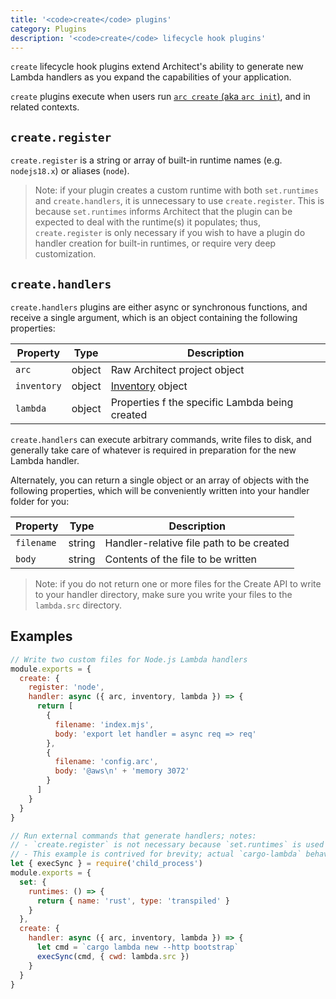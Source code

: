 ```yaml
---
title: '<code>create</code> plugins'
category: Plugins
description: '<code>create</code> lifecycle hook plugins'
---
```


`create` lifecycle hook plugins extend Architect's ability to generate new Lambda handlers as you expand the capabilities of your application.

`create` plugins execute when users run [`arc create` (aka `arc init`)](/docs/en/reference/cli/init), and in related contexts.


## `create.register`

`create.register` is a string or array of built-in runtime names (e.g. `nodejs18.x`) or aliases (`node`).

> Note: if your plugin creates a custom runtime with both `set.runtimes` and `create.handlers`, it is unnecessary to use `create.register`. This is because `set.runtimes` informs Architect that the plugin can be expected to deal with the runtime(s) it populates; thus, `create.register` is only necessary if you wish to have a plugin do handler creation for built-in runtimes, or require very deep customization.


## `create.handlers`

`create.handlers` plugins are either async or synchronous functions, and receive a single argument, which is an object containing the following properties:

| Property    | Type    | Description                                       |
|-------------|---------|---------------------------------------------------|
| `arc`       | object  | Raw Architect project object                      |
| `inventory` | object  | [Inventory](./inventory) object                   |
| `lambda`    | object  | Properties f the specific Lambda being created    |

`create.handlers` can execute arbitrary commands, write files to disk, and generally take care of whatever is required in preparation for the new Lambda handler.

Alternately, you can return a single object or an array of objects with the following properties, which will be conveniently written into your handler folder for you:

| Property    | Type    | Description                               |
|-------------|---------|-------------------------------------------|
| `filename`  | string  | Handler-relative file path to be created  |
| `body`      | string  | Contents of the file to be written        |

> Note: if you do not return one or more files for the Create API to write to your handler directory, make sure you write your files to the `lambda.src` directory.


## Examples

```javascript
// Write two custom files for Node.js Lambda handlers
module.exports = {
  create: {
    register: 'node',
    handler: async ({ arc, inventory, lambda }) => {
      return [
        {
          filename: 'index.mjs',
          body: 'export let handler = async req => req'
        },
        {
          filename: 'config.arc',
          body: '@aws\n' + 'memory 3072'
        }
      ]
    }
  }
}
```

```javascript
// Run external commands that generate handlers; notes:
// - `create.register` is not necessary because `set.runtimes` is used
// - This example is contrived for brevity; actual `cargo-lambda` behavior differs
let { execSync } = require('child_process')
module.exports = {
  set: {
    runtimes: () => {
      return { name: 'rust', type: 'transpiled' }
    }
  },
  create: {
    handler: async ({ arc, inventory, lambda }) => {
      let cmd = `cargo lambda new --http bootstrap`
      execSync(cmd, { cwd: lambda.src })
    }
  }
}
```
